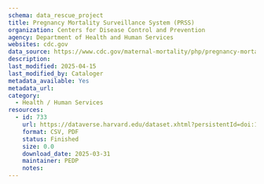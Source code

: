 ```yaml
---
schema: data_rescue_project 
title: Pregnancy Mortality Surveillance System (PRSS)
organization: Centers for Disease Control and Prevention
agency: Department of Health and Human Services
websites: cdc.gov
data_source: https://www.cdc.gov/maternal-mortality/php/pregnancy-mortality-surveillance/index.html
description: 
last_modified: 2025-04-15
last_modified_by: Cataloger
metadata_available: Yes
metadata_url: 
category:
  - Health / Human Services
resources:
  - id: 733
    url: https://dataverse.harvard.edu/dataset.xhtml?persistentId=doi:10.7910/DVN/NLIFTL
    format: CSV, PDF
    status: Finished
    size: 0.0
    download_date: 2025-03-31
    maintainer: PEDP
    notes: 
---
```

